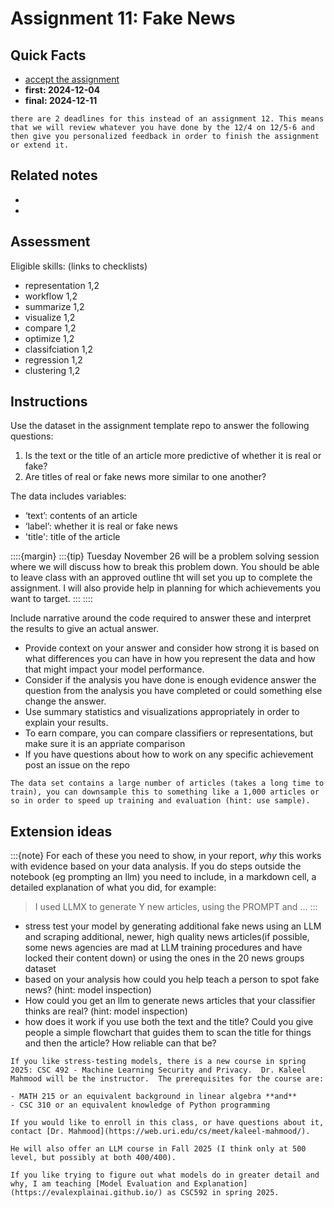 
# Assignment 11: Fake News

## Quick Facts
- [accept the assignment](https://classroom.github.com/a/D1fjut40)
- __first: 2024-12-04__
- __final: 2024-12-11__



```{note}
there are 2 deadlines for this instead of an assignment 12. This means that we will review whatever you have done by the 12/4 on 12/5-6 and then give you personalized feedback in order to finish the assignment or extend it.  
```
<!-- - First feedback: {{ early }}
__Final due date: {{ date }}__ -->


## Related notes

- [](../notes/2024-11-19)
- [ ](../notes/2024-11-21)
<!-- - [more text representations](../notes/2023-11-28) -->

## Assessment

Eligible skills: (links to checklists)
- representation 1,2
- workflow 1,2
- summarize 1,2
- visualize 1,2
- compare 1,2
- optimize 1,2
- classifciation 1,2
- regression 1,2
- clustering 1,2


## Instructions

Use the dataset in the assignment template repo to answer the following questions:

1. Is the text or the title of an article more predictive of whether it is real or fake?
1. Are titles of real or fake news more similar to one another?

The data includes variables:
- ‘text’: contents of an article
- ‘label’: whether it is real or fake news
- 'title': title of the article


::::{margin}
:::{tip}
Tuesday November 26 will be a problem solving session where we will discuss how to break this problem down.  You should be able to leave class with an approved outline tht will set you up to complete the assignment.  I will also provide help in planning for which achievements you want to target. 
:::
::::

Include narrative around the code required to answer these and interpret the results to give an actual answer. 
- Provide context on your answer and consider how strong it is based on what differences you can have in how you represent the data and how that might impact your model performance. 
- Consider if the analysis you have done is enough evidence answer the question from the analysis you have completed or could something else change the answer. 
- Use summary statistics and visualizations appropriately in order to explain your results.
- To earn compare, you can compare classifiers or representations, but make sure it is an appriate comparison
- If you have questions about how to work on any specific achievement post an issue on the repo


```{hint}
The data set contains a large number of articles (takes a long time to train), you can downsample this to something like a 1,000 articles or so in order to speed up training and evaluation (hint: use sample).

```

## Extension ideas

:::{note}
For each of these you need to show, in your report, *why* this works with evidence based on your data analysis. If you do steps outside the notebook (eg prompting an llm) you need to include, in a markdown cell, a detailed explanation of what you did, for example:
> I used LLMX to generate Y new articles, using the PROMPT and ...
:::

- stress test your model by generating additional fake news using an LLM and scraping additional, newer, high quality news articles(if possible, some news agencies are mad at LLM training procedures and have locked their content down) or using the ones in the 20 news groups dataset
- based on your analysis how could you help teach a person to spot fake news? (hint: model inspection)
- How could you get an llm to generate news articles that your classifier thinks are real? (hint: model inspection)
- how does it work if you use both the text and the title? Could you give people a simple flowchart that guides them to scan the title for things and then the article? How reliable can that be? 


```{tip}
If you like stress-testing models, there is a new course in spring 2025: CSC 492 - Machine Learning Security and Privacy.  Dr. Kaleel Mahmood will be the instructor.  The prerequisites for the course are:

- MATH 215 or an equivalent background in linear algebra **and** 
- CSC 310 or an equivalent knowledge of Python programming

If you would like to enroll in this class, or have questions about it, contact [Dr. Mahmood](https://web.uri.edu/cs/meet/kaleel-mahmood/).

He will also offer an LLM course in Fall 2025 (I think only at 500 level, but possibly at both 400/400). 

If you like trying to figure out what models do in greater detail and why, I am teaching [Model Evaluation and Explanation](https://evalexplainai.github.io/) as CSC592 in spring 2025. 
```